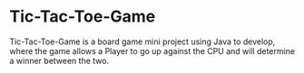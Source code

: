 # Tic-Tac-Toe-Game

Tic-Tac-Toe-Game is a board game mini project using Java to develop, where the game allows a Player to go up against the CPU and will determine a winner between the two.